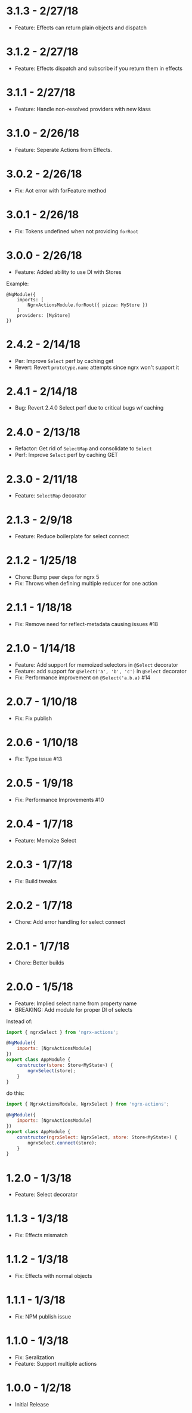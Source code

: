 # 3.1.3 - 2/27/18
- Feature: Effects can return plain objects and dispatch

# 3.1.2 - 2/27/18
- Feature: Effects dispatch and subscribe if you return them in effects

# 3.1.1 - 2/27/18
- Feature: Handle non-resolved providers with new klass

# 3.1.0 - 2/26/18
- Feature: Seperate Actions from Effects.

# 3.0.2 - 2/26/18
- Fix: Aot error with forFeature method

# 3.0.1 - 2/26/18
- Fix: Tokens undefined when not providing `forRoot`

# 3.0.0 - 2/26/18
- Feature: Added ability to use DI with Stores

Example:
```
@NgModule({
    imports: [
        NgrxActionsModule.forRoot({ pizza: MyStore })
    ]
    providers: [MyStore]
})
```

# 2.4.2 - 2/14/18
- Per: Improve `Select` perf by caching get
- Revert: Revert `prototype.name` attempts since ngrx won't support it

# 2.4.1 - 2/14/18
- Bug: Revert 2.4.0 Select perf due to critical bugs w/ caching

# 2.4.0 - 2/13/18
- Refactor: Get rid of `SelectMap` and consolidate to `Select`
- Perf: Improve `Select` perf by caching GET

# 2.3.0 - 2/11/18
- Feature: `SelectMap` decorator

# 2.1.3 - 2/9/18
- Feature: Reduce boilerplate for select connect

# 2.1.2 - 1/25/18
- Chore: Bump peer deps for ngrx 5
- Fix: Throws when defining multiple reducer for one action

# 2.1.1 - 1/18/18
- Fix: Remove need for reflect-metadata causing issues #18

# 2.1.0 - 1/14/18
- Feature: Add support for memoized selectors in `@Select` decorator
- Feature: add support for `@Select('a', 'b', 'c')` in `@Select` decorator
- Fix: Performance improvement on `@Select('a.b.a)` #14

# 2.0.7 - 1/10/18
- Fix: Fix publish

# 2.0.6 - 1/10/18
- Fix: Type issue #13

# 2.0.5 - 1/9/18
- Fix: Performance Improvements #10

# 2.0.4 - 1/7/18
- Feature: Memoize Select

# 2.0.3 - 1/7/18
- Fix: Build tweaks

# 2.0.2 - 1/7/18
- Chore: Add error handling for select connect

# 2.0.1 - 1/7/18
- Chore: Better builds

# 2.0.0 - 1/5/18
- Feature: Implied select name from property name
- BREAKING: Add module for proper DI of selects

Instead of:
```javascript
import { ngrxSelect } from 'ngrx-actions';

@NgModule({
    imports: [NgrxActionsModule]
})
export class AppModule {
    constructor(store: Store<MyState>) {
        ngrxSelect(store);
    }
}
```

do this:

```javascript
import { NgrxActionsModule, NgrxSelect } from 'ngrx-actions';

@NgModule({
    imports: [NgrxActionsModule]
})
export class AppModule {
    constructor(ngrxSelect: NgrxSelect, store: Store<MyState>) {
        ngrxSelect.connect(store);
    }
}
```

# 1.2.0 - 1/3/18
- Feature: Select decorator

# 1.1.3 - 1/3/18
- Fix: Effects mismatch

# 1.1.2 - 1/3/18
- Fix: Effects with normal objects

# 1.1.1 - 1/3/18
- Fix: NPM publish issue

# 1.1.0 - 1/3/18
- Fix: Seralization
- Feature: Support multiple actions

# 1.0.0 - 1/2/18
- Initial Release
